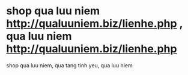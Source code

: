 shop qua luu niem http://qualuuniem.biz/lienhe.php , qua luu niem http://qualuuniem.biz/lienhe.php
==============

shop qua luu niem, qua tang tinh yeu, qua luu niem
